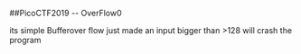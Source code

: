 ##PicoCTF2019 -- OverFlow0

its simple Bufferover flow just made an input bigger than >128 will crash the program

